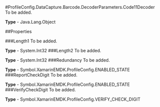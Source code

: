 #ProfileConfig.DataCapture.Barcode.DecoderParameters.Code11Decoder
To be added.

**Type** - Java.Lang.Object

##Properties

###Length1
To be added.

**Type** - System.Int32
###Length2
To be added.

**Type** - System.Int32
###Redundancy
To be added.

**Type** - Symbol.XamarinEMDK.ProfileConfig.ENABLED_STATE
###ReportCheckDigit
To be added.

**Type** - Symbol.XamarinEMDK.ProfileConfig.ENABLED_STATE
###VerifyCheckDigit
To be added.

**Type** - Symbol.XamarinEMDK.ProfileConfig.VERIFY_CHECK_DIGIT


